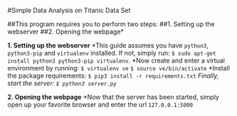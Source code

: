 #Simple Data Analysis on Titanic Data Set

##This program requires you to perform two steps:
##1. Setting up the webserver
##2. Opening the webpage*

**1. Setting up the webserver**
*This guide assumes you have `python3`, `python3-pip` and `virtualenv` installed. If not, simply run:
    `$ sudo apt-get install python3 python3-pip virtualenv`.
*Now create and enter a virtual environment by running:
    `$ virtualenv ve`
    `$ source ve/bin/activate`
*Install the package requirements:
    `$ pip3 install -r requirements.txt`
*Finally, start the server:
    `$ python3 server.py`*

**2. Opening the webpage**
*Now that the server has been started, simply open up your favorite browser and enter the url `127.0.0.1:5000`
